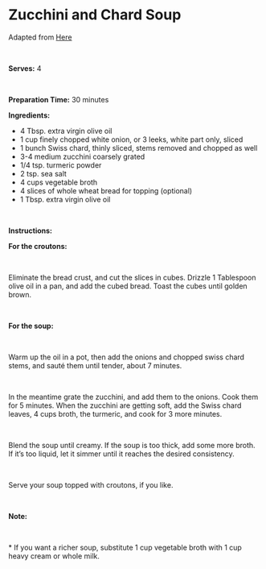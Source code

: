 Zucchini and Chard Soup
=======================

Adapted from [Here](http://www.notonlypizza.com/2009/06/24/zucchini-and-swiss-chard-soup/)

 

**Serves:** 4

 

**Preparation Time:** 30 minutes

**Ingredients:**

-   4 Tbsp. extra virgin olive oil
-   1 cup finely chopped white onion, or 3 leeks, white part only, sliced
-   1 bunch Swiss chard, thinly sliced, stems removed and chopped as well
-   3-4 medium zucchini coarsely grated
-   1/4 tsp. turmeric powder
-   2 tsp. sea salt
-   4 cups vegetable broth
-   4 slices of whole wheat bread for topping (optional)
-   1 Tbsp. extra virgin olive oil

 

**Instructions:**

**For the croutons:**

 

Eliminate the bread crust, and cut the slices in cubes. Drizzle 1 Tablespoon olive oil in a pan, and add the cubed bread. Toast the cubes until golden brown.

 

**For the soup:**

 

Warm up the oil in a pot, then add the onions and chopped swiss chard stems, and sauté them until tender, about 7 minutes.

 

In the meantime grate the zucchini, and add them to the onions. Cook them for 5 minutes. When the zucchini are getting soft, add the Swiss chard leaves, 4 cups broth, the turmeric, and cook for 3 more minutes.

 

Blend the soup until creamy. If the soup is too thick, add some more broth. If it’s too liquid, let it simmer until it reaches the desired consistency.

 

Serve your soup topped with croutons, if you like.

 

**Note:**

 

\* If you want a richer soup, substitute 1 cup vegetable broth with 1 cup heavy cream or whole milk.

